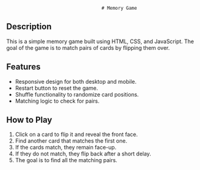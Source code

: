                                       # Memory Game

## Description
This is a simple memory game built using HTML, CSS, and JavaScript. The goal of the game is to match pairs of cards by flipping them over.

## Features
- Responsive design for both desktop and mobile.
- Restart button to reset the game.
- Shuffle functionality to randomize card positions.
- Matching logic to check for pairs.

## How to Play
1. Click on a card to flip it and reveal the front face.
2. Find another card that matches the first one.
3. If the cards match, they remain face-up.
4. If they do not match, they flip back after a short delay.
5. The goal is to find all the matching pairs.
